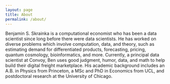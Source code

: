 ```yaml
---
layout: page
title: About
permalink: /about/
---
```


Benjamin S. Skrainka is a computational economist who has been a data scientist since long before there were data scientists.  He has worked on diverse problems which involve computation, data, and theory, such as estimating demand for differentiated products, forecasting, pricing, quantum cosmology, bioinformatics, and more. Currently, a principal data scientist at Convoy, Ben uses good judgment, humor, data, and math to help build their digital freight marketplace. His academic background includes an A.B. in Physics from Princeton, a MSc and PhD in Economics from UCL, and postdoctoral research at the University of Chicago.

